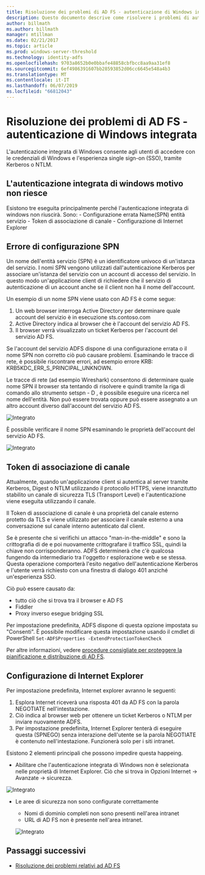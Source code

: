 ```yaml
---
title: Risoluzione dei problemi di AD FS - autenticazione di Windows integrata
description: Questo documento descrive come risolvere i problemi di autenticazione integrata di windows
author: billmath
ms.author: billmath
manager: mtillman
ms.date: 02/21/2017
ms.topic: article
ms.prod: windows-server-threshold
ms.technology: identity-adfs
ms.openlocfilehash: 9703a8652b0e0bbafe48858cbfbcc8aa9aa31ef8
ms.sourcegitcommit: 6ef4986391607bb28593852d06cc6645e548a4b3
ms.translationtype: MT
ms.contentlocale: it-IT
ms.lasthandoff: 06/07/2019
ms.locfileid: "66812043"
---
```

# <a name="ad-fs-troubleshooting---integrated-windows-authentication"></a>Risoluzione dei problemi di AD FS - autenticazione di Windows integrata
L'autenticazione integrata di Windows consente agli utenti di accedere con le credenziali di Windows e l'esperienza single sign-on (SSO), tramite Kerberos o NTLM.

## <a name="reason-integrated-windows-authentication-fails"></a>L'autenticazione integrata di windows motivo non riesce
Esistono tre eseguita principalmente perché l'autenticazione integrata di windows non riuscirà. Sono:
    - Configurazione errata Name(SPN) entità servizio
    - Token di associazione di canale
    - Configurazione di Internet Explorer

## <a name="spn-misconfiguration"></a>Errore di configurazione SPN
Un nome dell'entità servizio (SPN) è un identificatore univoco di un'istanza del servizio. I nomi SPN vengono utilizzati dall'autenticazione Kerberos per associare un'istanza del servizio con un account di accesso del servizio. In questo modo un'applicazione client di richiedere che il servizio di autenticazione di un account anche se il client non ha il nome dell'account.

Un esempio di un nome SPN viene usato con AD FS è come segue:
1. Un web browser interroga Active Directory per determinare quale account del servizio è in esecuzione sts.contoso.com
2. Active Directory indica al browser che è l'account del servizio AD FS.
3. Il browser verrà visualizzato un ticket Kerberos per l'account del servizio AD FS.

Se l'account del servizio ADFS dispone di una configurazione errata o il nome SPN non corretto ciò può causare problemi.  Esaminando le tracce di rete, è possibile riscontrare errori, ad esempio errore KRB: KRB5KDC_ERR_S_PRINCIPAL_UNKNOWN.

Le tracce di rete (ad esempio Wireshark) consentono di determinare quale nome SPN il browser sta tentando di risolvere e quindi tramite la riga di comando allo strumento setspn - D <spn>, è possibile eseguire una ricerca nel nome dell'entità.  Non può essere trovata oppure può essere assegnato a un altro account diverso dall'account del servizio AD FS.

![Integrato](media/ad-fs-tshoot-iwa/iwa3.png)

È possibile verificare il nome SPN esaminando le proprietà dell'account del servizio AD FS.

![Integrato](media/ad-fs-tshoot-iwa/iwa1.png)

## <a name="channel-binding-token"></a>Token di associazione di canale
Attualmente, quando un'applicazione client si autentica al server tramite Kerberos, Digest o NTLM utilizzando il protocollo HTTPS, viene innanzitutto stabilito un canale di sicurezza TLS (Transport Level) e l'autenticazione viene eseguita utilizzando il canale. 

Il Token di associazione di canale è una proprietà del canale esterno protetto da TLS e viene utilizzato per associare il canale esterno a una conversazione sul canale interno autenticato dal client.

Se è presente che si verifichi un attacco "man-in-the-middle" e sono la crittografia di de e poi nuovamente crittografare il traffico SSL, quindi la chiave non corrisponderanno.  ADFS determinerà che c'è qualcosa fungendo da intermediario tra l'oggetto r esplorazione web e se stessa.  Questa operazione comporterà l'esito negativo dell'autenticazione Kerberos e l'utente verrà richiesto con una finestra di dialogo 401 anziché un'esperienza SSO.

Ciò può essere causato da:
 - tutto ciò che si trova tra il browser e AD FS
 - Fiddler
 - Proxy inverso esegue bridging SSL

Per impostazione predefinita, ADFS dispone di questa opzione impostata su "Consenti".  È possibile modificare questa impostazione usando il cmdlet di PowerShell `Set-ADFSProperties -ExtendProtectionTokenCheck`

Per altre informazioni, vedere [procedure consigliate per proteggere la pianificazione e distribuzione di AD FS](../../ad-fs/design/best-practices-for-secure-planning-and-deployment-of-ad-fs.md).

## <a name="internet-explorer-configuration"></a>Configurazione di Internet Explorer
Per impostazione predefinita, Internet explorer avranno le seguenti:

1. Esplora Internet riceverà una risposta 401 da AD FS con la parola NEGOTIATE nell'intestazione.
2. Ciò indica al browser web per ottenere un ticket Kerberos o NTLM per inviare nuovamente ADFS.
3. Per impostazione predefinita, Internet Explorer tenterà di eseguire questa (SPNEGO) senza interazione dell'utente se la parola NEGOTIATE è contenuto nell'intestazione.  Funzionerà solo per i siti intranet.

Esistono 2 elementi principali che possono impedire questa happeing.
   - Abilitare che l'autenticazione integrata di Windows non è selezionata nelle proprietà di Internet Explorer.  Ciò che si trova in Opzioni Internet -> Avanzate -> sicurezza.
   
   ![Integrato](media/ad-fs-tshoot-iwa/iwa4.png)
   
   - Le aree di sicurezza non sono configurate correttamente
       - Nomi di dominio completi non sono presenti nell'area intranet
       - URL di AD FS non è presente nell'area intranet.

      ![Integrato](media/ad-fs-tshoot-iwa/iwa5.png)
## <a name="next-steps"></a>Passaggi successivi

- [Risoluzione dei problemi relativi ad AD FS](ad-fs-tshoot-overview.md)

